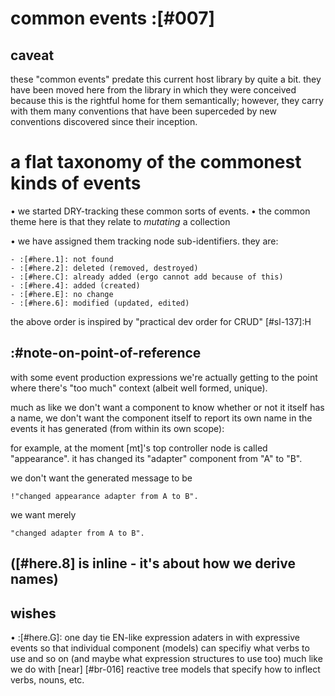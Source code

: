 # common events :[#007]

## caveat

these "common events" predate this current host library by quite a bit.
they have been moved here from the library in which they were conceived
because this is the rightful home for them semantically; however, they
carry with them many conventions that have been superceded by new
conventions discovered since their inception.




# a flat taxonomy of the commonest kinds of events

  • we started DRY-tracking these common sorts of events.
  • the common theme here is that they relate to *mutating* a collection

  • we have assigned them tracking node sub-identifiers. they are:

    - :[#here.1]: not found
    - :[#here.2]: deleted (removed, destroyed)
    - :[#here.C]: already added (ergo cannot add because of this)
    - :[#here.4]: added (created)
    - :[#here.E]: no change
    - :[#here.6]: modified (updated, edited)

   the above order is inspired by "practical dev order for CRUD" [#sl-137]:H




## :#note-on-point-of-reference

with some event production expressions we're actually getting to the
point where there's "too much" context (albeit well formed, unique).

much as like we don't want a component to know whether or not it itself
has a name, we don't want the component itself to report its own name in
the events it has generated (from within its own scope):

for example, at the moment [mt]'s top controller node is called
"appearance". it has changed its "adapter" component from "A" to "B".

we don't want the generated message to be

    !"changed appearance adapter from A to B".

we want merely

    "changed adapter from A to B".




## ([#here.8] is inline - it's about how we derive names)





## wishes

• :[#here.G]: one day tie EN-like expression adaters in with expressive
  events so that individual component (models) can specifiy what verbs to
  use and so on (and maybe what expression structures to use too) much like
  we do with [near]  [#br-016] reactive tree models that specify how to
  inflect verbs, nouns, etc.
